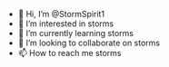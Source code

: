 - 👋 Hi, I’m @StormSpirit1
- 👀 I’m interested in storms
- 🌱 I’m currently learning storms
- 💞️ I’m looking to collaborate on storms
- 📫 How to reach me storms

<!---
StormSpirit1/StormSpirit1 is a ✨ special ✨ repository because its `README.md` (this file) appears on your GitHub profile.
You can click the Preview link to take a look at your changes.
--->
